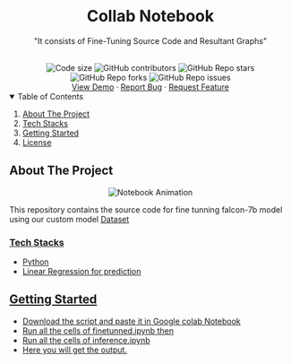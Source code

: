 
<br />
<div align="center">
  <h1 align="center"><b>Collab Notebook</b></h1>
  <p align="center">
    "It consists of Fine-Tuning Source Code and Resultant Graphs"
    <br/>
  </p>
  <br/>
<img src="https://img.shields.io/github/languages/code-size/pnkr01/colab-llm?style=flat-square" alt="Code size" />
<img alt="GitHub contributors" src="https://img.shields.io/github/contributors/pnkr01/colab-llm?style=flat-square">
<img alt="GitHub Repo stars" src="https://img.shields.io/github/stars/pnkr01/colab-llm?style=flat-square">
<img alt="GitHub Repo forks" src="https://img.shields.io/github/forks/pnkr01/colab-llm?style=flat-square">
<img alt="GitHub Repo issues" src="https://img.shields.io/github/issues/pnkr01/colab-llm?style=flat-square">
<br />
<a href="https://github.com/pnkr01/colab-llm/">View Demo</a>
·
<a href="https://github.com/pnkr01/colab-llm/issues">Report Bug</a>
·
<a href="https://github.com/pnkr01/colab-llm/issues">Request Feature</a>
</div>


<!-- TABLE OF CONTENTS -->
<details open="open">
  <summary>Table of Contents</summary>
  <ol>
    <li>
      <a href="#about-the-project">About The Project</a>
    </li>
    <li>
      <a href="#tech-stacks">Tech Stacks</a>
    </li>
    <li>
      <a href="#getting-started">Getting Started</a>
    </li>
    <li><a href="#license">License</a></li>
  </ol>
</details>

## About The Project

<div align="center">
<img alt="Notebook Animation" src="https://img.freepik.com/free-photo/top-view-collection-plastic-cups-table_23-2148780257.jpg?w=996&t=st=1690783986~exp=1690784586~hmac=8d22abe76d170fa00146b09555439dbe76c4fb87276fb512623fbfdd1584f82a",width="250"/>
</div>

This repository contains the source code for fine tunning falcon-7b model using our custom model <a href="https://github.com/pnkr01/crawl-script">Dataset

### Tech Stacks

<ul>
  <li>Python</li>
  <li>Linear Regression for prediction</li>
</ul>


## Getting Started
<ul>
  <li>Download the script and paste it in Google colab Notebook</li>
  <li>Run all the cells of finetunned.ipynb then</li>
  <li>Run all the cells of inference.ipynb</li>
  <li>Here you will get the output.</li>
</ul>

